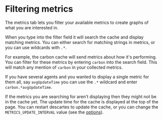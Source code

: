 # Filtering metrics

The metrics tab lets you filter your available metrics to create graphs
of what you are interested in.

When you type into the filter field it will search the cache and display
matching metrics. You can either search for matching strings in metrics,
or you can use wildcards with `.*`.

For example, the carbon cache will send metrics about how it's performing.
You can filter for these metrics by entering `carbon` into the search
field. This will match any mention of `carbon` in your collected metrics.

If you have several agents and you wanted to display a single metric for
them all, say `avgUpdateTime` you can use the `.*` wildcard and enter
`carbon.*avgUpdateTime`.

If the metrics you are searching for aren't displaying then they might
not be in the cache yet. The update time for the cache is displayed at
the top of the page. You can restart descartes to update the cache, or
you can change the `METRICS_UPDATE_INTERVAL` value (see the
[options](https://github.com/obfuscurity/descartes#options)).
